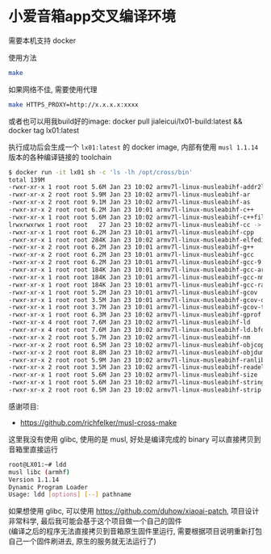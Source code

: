# 小爱音箱app交叉编译环境

需要本机支持 docker

使用方法

```sh
make
```

如果网络不佳, 需要使用代理

```sh
make HTTPS_PROXY=http://x.x.x.x:xxxx
```

或者也可以用我build好的image: docker pull jialeicui/lx01-build:latest && docker tag lx01:latest

执行成功后会生成一个 `lx01:latest` 的 docker image, 内部有使用 `musl 1.1.14` 版本的各种编译链接的 toolchain

```sh
$ docker run -it lx01 sh -c 'ls -lh /opt/cross/bin' 
total 139M
-rwxr-xr-x 1 root root 5.6M Jan 23 10:02 armv7l-linux-musleabihf-addr2line
-rwxr-xr-x 2 root root 5.9M Jan 23 10:02 armv7l-linux-musleabihf-ar
-rwxr-xr-x 2 root root 9.1M Jan 23 10:02 armv7l-linux-musleabihf-as
-rwxr-xr-x 2 root root 6.2M Jan 23 10:01 armv7l-linux-musleabihf-c++
-rwxr-xr-x 1 root root 5.6M Jan 23 10:02 armv7l-linux-musleabihf-c++filt
lrwxrwxrwx 1 root root   27 Jan 23 10:02 armv7l-linux-musleabihf-cc -> armv7l-linux-musleabihf-gcc
-rwxr-xr-x 1 root root 6.2M Jan 23 10:01 armv7l-linux-musleabihf-cpp
-rwxr-xr-x 1 root root 284K Jan 23 10:02 armv7l-linux-musleabihf-elfedit
-rwxr-xr-x 2 root root 6.2M Jan 23 10:01 armv7l-linux-musleabihf-g++
-rwxr-xr-x 2 root root 6.2M Jan 23 10:01 armv7l-linux-musleabihf-gcc
-rwxr-xr-x 2 root root 6.2M Jan 23 10:01 armv7l-linux-musleabihf-gcc-9.4.0
-rwxr-xr-x 1 root root 184K Jan 23 10:01 armv7l-linux-musleabihf-gcc-ar
-rwxr-xr-x 1 root root 184K Jan 23 10:01 armv7l-linux-musleabihf-gcc-nm
-rwxr-xr-x 1 root root 184K Jan 23 10:01 armv7l-linux-musleabihf-gcc-ranlib
-rwxr-xr-x 1 root root 5.2M Jan 23 10:01 armv7l-linux-musleabihf-gcov
-rwxr-xr-x 1 root root 3.5M Jan 23 10:01 armv7l-linux-musleabihf-gcov-dump
-rwxr-xr-x 1 root root 3.7M Jan 23 10:01 armv7l-linux-musleabihf-gcov-tool
-rwxr-xr-x 1 root root 6.3M Jan 23 10:02 armv7l-linux-musleabihf-gprof
-rwxr-xr-x 4 root root 7.6M Jan 23 10:02 armv7l-linux-musleabihf-ld
-rwxr-xr-x 4 root root 7.6M Jan 23 10:02 armv7l-linux-musleabihf-ld.bfd
-rwxr-xr-x 2 root root 5.7M Jan 23 10:02 armv7l-linux-musleabihf-nm
-rwxr-xr-x 2 root root 6.5M Jan 23 10:02 armv7l-linux-musleabihf-objcopy
-rwxr-xr-x 2 root root 8.8M Jan 23 10:02 armv7l-linux-musleabihf-objdump
-rwxr-xr-x 2 root root 5.9M Jan 23 10:02 armv7l-linux-musleabihf-ranlib
-rwxr-xr-x 2 root root 3.5M Jan 23 10:02 armv7l-linux-musleabihf-readelf
-rwxr-xr-x 1 root root 5.6M Jan 23 10:02 armv7l-linux-musleabihf-size
-rwxr-xr-x 1 root root 5.6M Jan 23 10:02 armv7l-linux-musleabihf-strings
-rwxr-xr-x 2 root root 6.5M Jan 23 10:02 armv7l-linux-musleabihf-strip
```

感谢项目:

- https://github.com/richfelker/musl-cross-make

这里我没有使用 glibc, 使用的是 musl, 好处是编译完成的 binary 可以直接拷贝到音箱里直接运行

```sh
root@LX01:~# ldd 
musl libc (armhf)
Version 1.1.14
Dynamic Program Loader
Usage: ldd [options] [--] pathname
```

如果想使用 glibc, 可以使用 https://github.com/duhow/xiaoai-patch, 项目设计非常科学, 最后我可能会基于这个项目做一个自己的固件  
(编译之后的程序无法直接拷贝到音箱原生固件里运行, 需要根据项目说明重新打包自己一个固件刷进去, 原生的服务就无法运行了)
